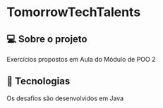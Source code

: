 # TomorrowTechTalents

## 💻 Sobre o projeto

Exercícios propostos em Aula do Módulo de POO 2

## :rocket: Tecnologias

Os desafios são desenvolvidos em Java
